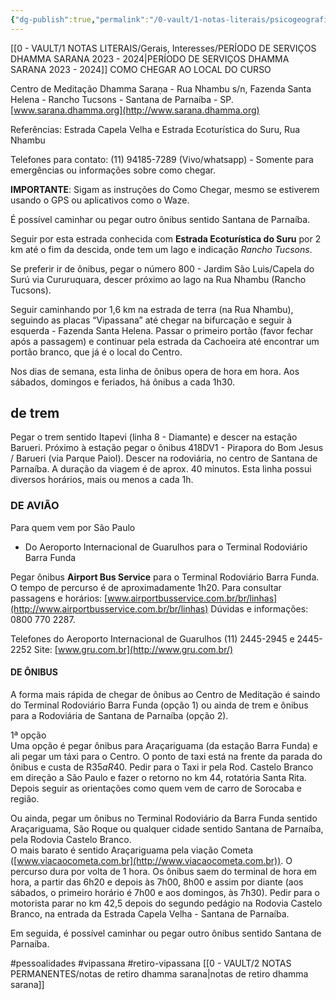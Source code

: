 ```yaml
---
{"dg-publish":true,"permalink":"/0-vault/1-notas-literais/psicogeografia/como-chegar-ao-dhamma-sarana/","tags":["pessoalidades","vipassana","retiro-vipassana"],"dgHomeLink":true,"dgShowLocalGraph":true,"dgShowFileTree":true,"dgEnableSearch":true}
---
```


[[0 - VAULT/1 NOTAS LITERAIS/Gerais, Interesses/PERÍODO DE SERVIÇOS DHAMMA SARANA 2023 - 2024\|PERÍODO DE SERVIÇOS DHAMMA SARANA 2023 - 2024]]
COMO CHEGAR AO LOCAL DO CURSO  

Centro de Meditação Dhamma Saraṇa - Rua Nhambu s/n, Fazenda Santa Helena - Rancho Tucsons - Santana de Parnaíba - SP. [www.sarana.dhamma.org](http://www.sarana.dhamma.org)  

Referências: Estrada Capela Velha e Estrada Ecoturística do Suru, Rua Nhambu  

Telefones para contato: (11) 94185-7289 (Vivo/whatsapp) - Somente para emergências ou informações sobre como chegar.  

**IMPORTANTE**: Sigam as instruções do Como Chegar, mesmo se estiverem usando o GPS ou aplicativos como o Waze.

É possível caminhar ou pegar outro ônibus sentido Santana de Parnaíba.  

Seguir por esta estrada conhecida com **Estrada Ecoturística do Suru** por 2 km até o fim da descida, onde tem um lago e indicação *Rancho Tucsons*.  

Se preferir ir de ônibus, pegar o número 800 - Jardim São Luis/Capela do Surú via Cururuquara, descer próximo ao lago na Rua Nhambu (Rancho Tucsons).

Seguir caminhando por 1,6 km na estrada de terra (na Rua Nhambu), seguindo as placas “Vipassana” até chegar na bifurcação e seguir à esquerda - Fazenda Santa Helena. Passar o primeiro portão (favor fechar após a passagem) e continuar pela estrada da Cachoeira até encontrar um portão branco, que já é o local do Centro.

Nos dias de semana, esta linha de ônibus opera de hora em hora. Aos sábados, domingos e feriados, há ônibus a cada 1h30.

## de trem


Pegar o trem sentido Itapevi (linha 8 - Diamante) e descer na estação Barueri. Próximo à estação pegar o ônibus 418DV1 - Pirapora do Bom Jesus / Barueri (via Parque Paiol). Descer na rodoviária, no centro de Santana de Parnaíba. A duração da viagem é de aprox. 40 minutos. Esta linha possui diversos horários, mais ou menos a cada 1h.

### DE AVIÃO  

Para quem vem por São Paulo  
* Do Aeroporto Internacional de Guarulhos para o Terminal Rodoviário Barra Funda

Pegar ônibus **Airport Bus Service** para o Terminal Rodoviário Barra Funda. O tempo de percurso é de aproximadamente 1h20. Para consultar passagens e horários: [www.airportbusservice.com.br/br/linhas](http://www.airportbusservice.com.br/br/linhas) Dúvidas e informações: 0800 770 2287.

Telefones do Aeroporto Internacional de Guarulhos (11) 2445-2945 e 2445-2252 Site: [www.gru.com.br](http://www.gru.com.br/)  

#### DE ÔNIBUS  

A forma mais rápida de chegar de ônibus ao Centro de Meditação é saindo do Terminal Rodoviário Barra Funda (opção 1) ou ainda de trem e ônibus para a Rodoviária de Santana de Parnaíba (opção 2).

1ª opção  
Uma opção é pegar ônibus para Araçariguama (da estação Barra Funda) e ali pegar um táxi para o Centro. O ponto de taxi está na frente da parada do ônibus e custa de R$35 a R$40. Pedir para o Taxi ir pela Rod. Castelo Branco em direção a São Paulo e fazer o retorno no km 44, rotatória Santa Rita. Depois seguir as orientações como quem vem de carro de Sorocaba e região.

Ou ainda, pegar um ônibus no Terminal Rodoviário da Barra Funda sentido Araçariguama, São Roque ou qualquer cidade sentido Santana de Parnaíba, pela Rodovia Castelo Branco.  
O mais barato é sentido Araçariguama pela viação Cometa ([www.viacaocometa.com.br](http://www.viacaocometa.com.br)). O percurso dura por volta de 1 hora. Os ônibus saem do terminal de hora em hora, a partir das 6h20 e depois às 7h00, 8h00 e assim por diante (aos sábados, o primeiro horário é 7h00 e aos domingos, às 7h30). Pedir para o motorista parar no km 42,5 depois do segundo pedágio na Rodovia Castelo Branco, na entrada da Estrada Capela Velha - Santana de Parnaíba.

Em seguida, é possível caminhar ou pegar outro ônibus sentido Santana de Parnaíba.

#pessoalidades 
#vipassana 
#retiro-vipassana 
[[0 - VAULT/2 NOTAS PERMANENTES/notas de retiro dhamma sarana\|notas de retiro dhamma sarana]]